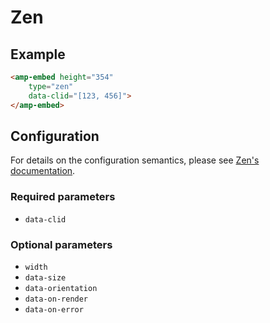 <!---
Copyright 2017 The AMP HTML Authors. All Rights Reserved.

Licensed under the Apache License, Version 2.0 (the "License");
you may not use this file except in compliance with the License.
You may obtain a copy of the License at

      http://www.apache.org/licenses/LICENSE-2.0

Unless required by applicable law or agreed to in writing, software
distributed under the License is distributed on an "AS-IS" BASIS,
WITHOUT WARRANTIES OR CONDITIONS OF ANY KIND, either express or implied.
See the License for the specific language governing permissions and
limitations under the License.
-->

# Zen

## Example

```html
<amp-embed height="354"
    type="zen"
    data-clid="[123, 456]">
</amp-embed>
```

## Configuration

For details on the configuration semantics, please see [Zen's documentation](https://yandex.ru/support/zen/index.html).

### Required parameters

- `data-clid`

### Optional parameters
- `width`
- `data-size`
- `data-orientation`
- `data-on-render`
- `data-on-error`
